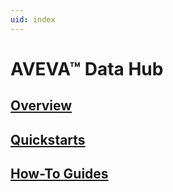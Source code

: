 ```yaml
---
uid: index
---
```


# AVEVA™ Data Hub

## [Overview](xref:WhatIsADH)

## [Quickstarts](xref:CreateTrendSession)

## [How-To Guides](xref:CreateConfigureAsset)
